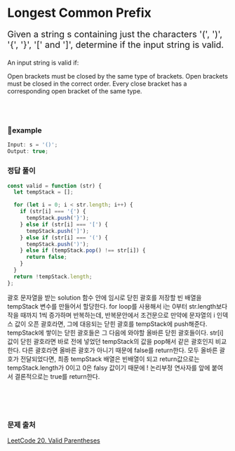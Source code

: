 # Longest Common Prefix

<p style='font-size: 20px'>Given a string s containing just the characters '(', ')', '{', '}', '[' and ']', determine if the input string is valid.

An input string is valid if:

Open brackets must be closed by the same type of brackets.
Open brackets must be closed in the correct order.
Every close bracket has a corresponding open bracket of the same type.

</p>

<br />
<br />

### 🌱example

```javascript
Input: s = '()';
Output: true;
```

### 정답 풀이

```javascript
const valid = function (str) {
  let tempStack = [];

  for (let i = 0; i < str.length; i++) {
    if (str[i] === '{') {
      tempStack.push('}');
    } else if (str[i] === '[') {
      tempStack.push(']');
    } else if (str[i] === '(') {
      tempStack.push(')');
    } else if (tempStack.pop() !== str[i]) {
      return false;
    }
  }
  return !tempStack.length;
};
```

괄호 문자열을 받는 solution 함수 안에 임시로 닫힌 괄호를 저장할 빈 배열을 tempStack 변수를 만들어서 할당한다.
for loop를 사용해서 i는 0부터 str.length보다 작을 때까지 1씩 증가하며 반복하는데, 반복문안에서 조건문으로
만약에 문자열의 i 인덱스 값이 오픈 괄호라면, 그에 대응되는 닫힌 괄호를 tempStack에 push해준다.
tempStack에 쌓이는 닫힌 괄호들은 그 다음에 와야할 올바른 닫힌 괄호들이다. str[i]값이 닫힌 괄호라면 바로 전에
넣었던 tempStack의 값을 pop해서 같은 괄호인지 비교한다. 다른 괄호라면 올바른 괄호가 아니기 때문에 false를 return한다.
모두 올바른 괄호가 전달되었다면, 최종 tempStack 배열은 빈배열이 되고 return값으로는 tempStack.length가 0이고 0은 falsy 값이기 때문에
! 논리부정 연사자를 앞에 붙여서 결론적으로는 true를 return한다.

<br />
<br />
<br />

### 문제 출처

<a href='https://leetcode.com/problems/valid-parentheses/description/'>LeetCode 20. Valid Parentheses</a>
